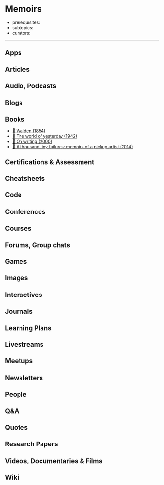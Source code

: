 # Memoirs

- prerequisites:
- subtopics:
- curators:

------

## Apps

## Articles

## Audio, Podcasts

## Blogs

## Books

- [📕 Walden (1854)](http://www.goodreads.com/book/show/16902.Walden)
- [📕 The world of yesterday (1942)](http://www.goodreads.com/book/show/629429.The_World_of_Yesterday)
- [📕 On writing (2000)](http://www.goodreads.com/book/show/10569.On_Writing)
- [📕 A thousand tiny failures: memoirs of a pickup artist (2014)](http://www.goodreads.com/book/show/18711276-a-thousand-tiny-failures)

## Certifications & Assessment

## Cheatsheets

## Code

## Conferences

## Courses

## Forums, Group chats

## Games

## Images

## Interactives

## Journals

## Learning Plans

## Livestreams

## Meetups

## Newsletters

## People

## Q&A

## Quotes

## Research Papers

## Videos, Documentaries & Films

## Wiki
